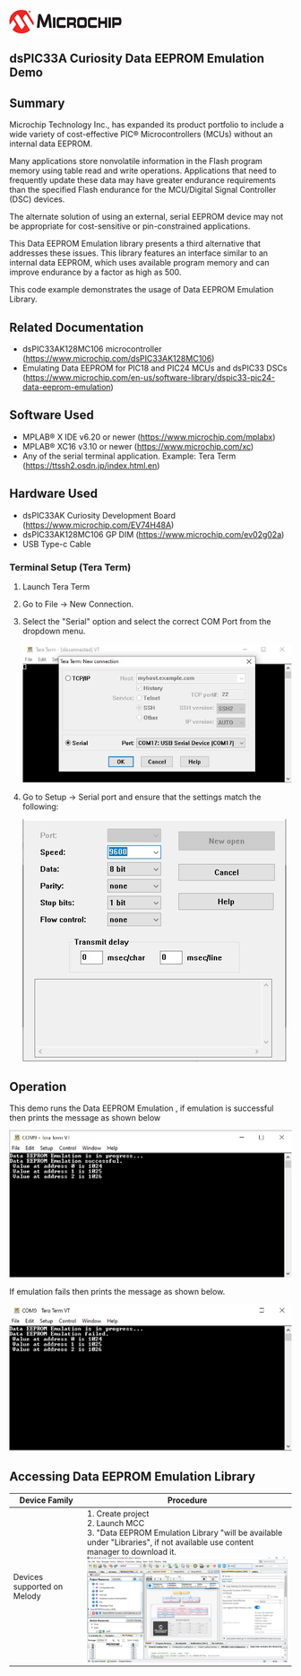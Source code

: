 ![image](images/microchip.jpg)

## dsPIC33A Curiosity Data EEPROM Emulation Demo


## Summary

Microchip Technology Inc., has expanded its product portfolio to include a wide variety of cost-effective PIC® Microcontrollers (MCUs) without an internal data EEPROM.

Many applications store nonvolatile information in the Flash program memory using table read and write operations. Applications that need to frequently update these data may have greater endurance requirements
than the specified Flash endurance for the MCU/Digital Signal Controller (DSC) devices.

The alternate solution of using an external, serial EEPROM device may not be appropriate for cost-sensitive or pin-constrained applications.

This Data EEPROM Emulation library presents a third alternative that addresses these issues. This library features an interface similar to an internal data EEPROM, which
uses available program memory and can improve endurance by a factor as high as 500.

This code example demonstrates the usage of Data EEPROM Emulation Library.

## Related Documentation

- dsPIC33AK128MC106 microcontroller (https://www.microchip.com/dsPIC33AK128MC106)
- Emulating Data EEPROM for PIC18 and PIC24 MCUs and dsPIC33 DSCs (https://www.microchip.com/en-us/software-library/dspic33-pic24-data-eeprom-emulation)


## Software Used

- MPLAB® X IDE v6.20 or newer (https://www.microchip.com/mplabx)
- MPLAB® XC16 v3.10 or newer (https://www.microchip.com/xc)
- Any of the serial terminal application. Example: Tera Term (https://ttssh2.osdn.jp/index.html.en)


## Hardware Used

- dsPIC33AK Curiosity Development Board (https://www.microchip.com/EV74H48A)
- dsPIC33AK128MC106 GP DIM (https://www.microchip.com/ev02g02a)
- USB Type-c Cable


### Terminal Setup (Tera Term)
1. Launch Tera Term
2. Go to File -> New Connection.
3. Select the "Serial" option and select the correct COM Port from the dropdown menu.

    ![COM port selection](images/tera_term_COM_port_selection.jpg)

4. Go to Setup -> Serial port and ensure that the settings match the following:

    ![Tera Term Serial Port Settings](images/tera_term_serial_port_menu.jpg)

## Operation
This demo runs the Data EEPROM Emulation , if emulation is successful then prints the message as shown below

![image](images/success.jpg)

If emulation fails then prints the message as shown below.

![image](images/failure.jpg)


## Accessing Data EEPROM Emulation Library

| Device Family         | Procedure                  |
| -----------           | -----------                |
| Devices supported on Melody| 1. Create project <br> 2. Launch MCC <br> 3. "Data EEPROM Emulation Library "will be available under "Libraries", if not available use content manager to download it. <br>  <img src="images/DEEMelody.jpg" width="600">       |

